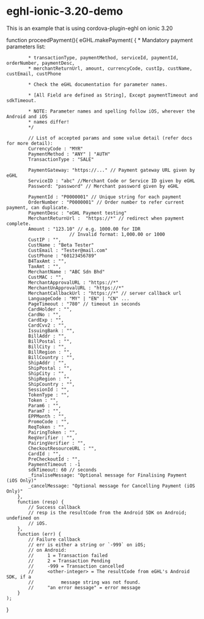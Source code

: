 # eghl-ionic-3.20-demo
This is an example that is using cordova-plugin-eghl on ionic 3.20

function proceedPayment(){
    eGHL.makePayment(
        {
            * Mandatory payment parameters list:

            * transactionType, paymentMethod, serviceId, paymentId, orderNumber, paymentDesc,
            * merchantReturnUrl, amount, currencyCode, custIp, custName, custEmail, custPhone

            * Check the eGHL documentation for parameter names.

            * [All Field are defined as String], Except paymentTimeout and sdkTimeout.

            * NOTE: Parameter names and spelling follow iOS, wherever the Android and iOS
            * names differ!
            */

            // List of accepted params and some value detail (refer docs for more detail):
            CurrencyCode : "MYR" 
            PaymentMethod : "ANY" | "AUTH"
            TransactionType : "SALE"

            PaymentGateway: "https://..." // Payment gateway URL given by eGHL
            ServiceID : "abc" //Merchant Code or Service ID given by eGHL
            Password: "password" // Merchant password given by eGHL

            PaymentId : "P0000001" // Unique string for each payment
            OrderNumber : "P0000001" // Order number to refer current payment, can duplicate.
            PaymentDesc : "eGHL Payment testing"
            MerchantReturnUrl :  "https://*" // redirect when payment complete.
            Amount : "123.10" // e.g. 1000.00 for IDR
                           // Invalid format: 1,000.00 or 1000
            CustIP : "",
            CustName : "Beta Tester"
            CustEmail : "Tester@mail.com"
            CustPhone : "60123456789"
            B4TaxAmt : "",
            TaxAmt : "",
            MerchantName : "ABC Sdn Bhd"
            CustMAC : "",
            MerchantApprovalURL : "https://*"
            MerchantUnApprovalURL : "https://*"
            MerchantCallbackUrl : "https://*" // server callback url
            LanguageCode : "MY" | "EN" | "CN" ...
            PageTimeout : "780" // timeout in seconds
            CardHolder : "",
            CardNo : "",
            CardExp : "",
            CardCvv2 : "",
            IssuingBank : "",
            BillAddr : "",
            BillPostal : "",
            BillCity : "",
            BillRegion : "",
            BillCountry : "",
            ShipAddr : "",
            ShipPostal : "",
            ShipCity : "",
            ShipRegion : "",
            ShipCountry : "",
            SessionId : "",
            TokenType : "",
            Token : "",
            Param6 : "",
            Param7 : "",
            EPPMonth : "",
            PromoCode : "",
            ReqToken : "",
            PairingToken : "",
            ReqVerifier : "",
            PairingVerifier : "",
            CheckoutResourceURL : "",
            CardId : "",
            PreCheckoutId : "",
            PaymentTimeout : -1
            sdkTimeout: 60 // seconds
            _finaliseMessage: "Optional message for Finalising Payment (iOS Only)"
            _cancelMessage: "Optional message for Cancelling Payment (iOS Only)"
        },
        function (resp) {
            // Success callback
            // resp is the resultCode from the Android SDK on Android; undefined on
            // iOS.
        },
        function (err) {
            // Failure callback
            // err is either a string or `-999` on iOS;
            // on Android:
            //     1 = Transaction failed
            //     2 = Transaction Pending
            //     -999 = Transaction cancelled
            //     <other-integer> = The resultCode from eGHL's Android SDK, if a
            //          message string was not found.
            //     "an error message" = error message
        }
    );
}
